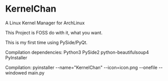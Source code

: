 # KernelChan

A Linux Kernel Manager for ArchLinux

This Project is FOSS do with it, what you want.

This is my first time using PySide/PyQt.

Compilation dependencies:
Python3
PySide2
python-beautifulsoup4
PyInstaller

Compilation:
pyinstaller --name="KernelChan" --icon=icon.png --onefile --windowed main.py
